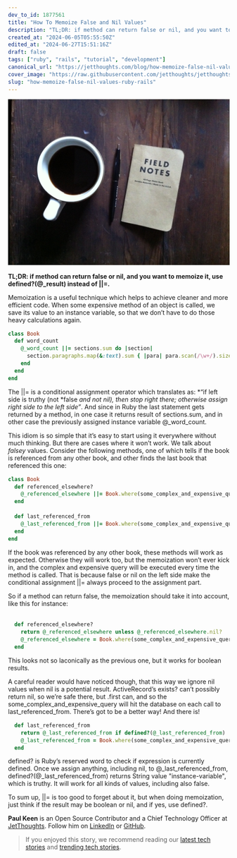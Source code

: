 ```yaml
---
dev_to_id: 1877561
title: "How To Memoize False and Nil Values"
description: "TL;DR: if method can return false or nil, and you want to memoize it, use defined?(@_result)..."
created_at: "2024-06-05T05:55:50Z"
edited_at: "2024-06-27T15:51:16Z"
draft: false
tags: ["ruby", "rails", "tutorial", "development"]
canonical_url: "https://jetthoughts.com/blog/how-memoize-false-nil-values-ruby-rails/"
cover_image: "https://raw.githubusercontent.com/jetthoughts/jetthoughts.github.io/master/static/assets/img/blog/how-memoize-false-nil-values-ruby-rails/file_0.jpeg"
slug: "how-memoize-false-nil-values-ruby-rails"
---
```


![Unsplash Photo: [Mike Petrucci](https://unsplash.com/@mikepetrucci)](https://raw.githubusercontent.com/jetthoughts/jetthoughts.github.io/master/static/assets/img/blog/how-memoize-false-nil-values-ruby-rails/file_0.jpeg)

**TL;DR: if method can return false or nil, and you want to memoize it, use defined?(@_result) instead of ||=.**

Memoization is a useful technique which helps to achieve cleaner and more efficient code. When some expensive method of an object is called, we save its value to an instance variable, so that we don’t have to do those heavy calculations again.
```ruby
class Book
  def word_count
    @_word_count ||= sections.sum do |section|
      section.paragraphs.map(&:text).sum { |para| para.scan(/\w+/).size }
    end
  end 
end
```
The ||= is a conditional assignment operator which translates as: *“if left side is truthy (not *false *and not *nil*), then stop right there; otherwise assign right side to the left side”*. And since in Ruby the last statement gets returned by a method, in one case it returns result of sections.sum, and in other case the previously assigned instance variable @_word_count.

This idiom is so simple that it’s easy to start using it everywhere without much thinking. But there are cases where it won’t work. We talk about *falsey* values. Consider the following methods, one of which tells if the book is referenced from any other book, and other finds the last book that referenced this one:

```ruby
class Book
  def referenced_elsewhere?
    @_referenced_elsewhere ||= Book.where(some_complex_and_expensive_query).exists?
  end 
  
  def last_referenced_from 
    @_last_referenced_from ||= Book.where(some_complex_and_expensive_query).first
  end 
end
```

If the book was referenced by any other book, these methods will work as expected. Otherwise they will work too, but the memoization won’t ever kick in, and the complex and expensive query will be executed every time the method is called. That is because false or nil on the left side make the conditional assignment ||= always proceed to the assignment part.

So if a method can return false, the memoization should take it into account, like this for instance:

```ruby

  def referenced_elsewhere?
    return @_referenced_elsewhere unless @_referenced_elsewhere.nil?
    @_referenced_elsewhere = Book.where(some_complex_and_expensive_query).exists?
  end
```

This looks not so laconically as the previous one, but it works for boolean results.

A careful reader would have noticed though, that this way we ignore nil values when nil is a potential result. ActiveRecord’s exists? can’t possibly return nil, so we’re safe there, but .first can, and so the some_complex_and_expensive_query will hit the database on each call to last_referenced_from. There’s got to be a better way! And there is!

```ruby
  def last_referenced_from 
    return @_last_referenced_from if defined?(@_last_referenced_from)
    @_last_referenced_from = Book.where(some_complex_and_expensive_query).first
  end 
```

defined? is Ruby’s reserved word to check if expression is currently defined. Once we assign anything, including nil, to @_last_referenced_from, defined?(@_last_referenced_from) returns String value "instance-variable", which is truthy. It will work for all kinds of values, including also false.

To sum up, ||= is too good to forget about it, but when doing memoization, just think if the result may be boolean or nil, and if yes, use defined?.

**Paul Keen** is an Open Source Contributor and a Chief Technology Officer at [JetThoughts](https://www.jetthoughts.com). Follow him on [LinkedIn](https://www.linkedin.com/in/paul-keen/) or [GitHub](https://github.com/pftg).
>  If you enjoyed this story, we recommend reading our [latest tech stories](https://jtway.co/latest) and [trending tech stories](https://jtway.co/trending).
